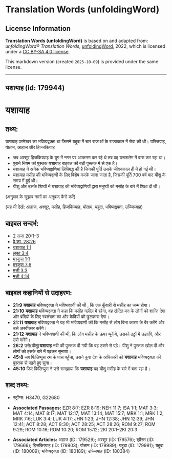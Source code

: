 # Translation Words (unfoldingWord)

## License Information

**Translation Words (unfoldingWord)** is based on and adapted from: _unfoldingWord® Translation Words_, [unfoldingWord](https://unfoldingword.org/utw), 2022, which is licensed under a [CC BY-SA 4.0 license](https://creativecommons.org/licenses/by-sa/4.0/legalcode.en).

This markdown version (created `2025-10-09`) is provided under the same license.



--------------------------------

## यशायाह (id: 179944)

यशायाह
======

तथ्य:
-----

यशायाह परमेश्वर का भविष्यद्वक्ता था जिसने यहूदा में चार राजाओं के राज्यकाल में सेवा की थी। उज्जियाह, योताम, आहाज और हिज्जकियाह

* जब अश्शूर हिजकिय्याह के युग में नगर पर आक्रमण कर रहे थे तब वह यरूशलेम में वास कर रहा था।
* पुराने नियम की पुस्तक यशायाह बाइबल की बड़ी पुस्तक में से एक है।
* यशायाह ने अनेक भविष्यद्वाणियां लिपिबद्ध की है जिनकी पूर्ति उसके जीवनकाल ही में हो गई थी।
* यशायाह मसीह की भविष्यद्वाणी के लिए विशेष करके जाना जाता है, जिसकी पूर्ति 700 वर्ष बाद यीशु के समय में हुई थी।
* यीशु और उसके शिष्यों ने यशायाह की भविष्यद्वाणियों द्वारा मनुष्यों को मसीह के बारे में शिक्षा दी थी।

(अनुवाद के सुझाव नामों का अनुवाद कैसे करें)

(यह भी देखें: आहाज, अश्शूर, मसीह, हिजकिय्याह, योताम, यहूदा, भविष्यद्वक्ता, उज्जिय्याह)

बाइबल सन्दर्भ:
--------------

* [2 राजा 20:1–3](https://ref.ly/2Kgs0:0)
* [प्रे.का. 28:26](https://ref.ly/Acts28:26)
* [यशायाह 1:1](https://ref.ly/Isa1:1)
* [लूका 3:4](https://ref.ly/Luke3:4)
* [मरकुस 1:1](https://ref.ly/Mark1:1)
* [मरकुस 7:6](https://ref.ly/Mark7:6)
* [मत्ती 3:3](https://ref.ly/Matt3:3)
* [मत्ती 4:14](https://ref.ly/Matt4:14)

बाइबल कहानियों से उदाहरण:
-------------------------

* **21:9** **यशायाह** भविष्यद्वक्ता ने भविष्यवाणी की थी , कि एक कुँवारी से मसीह का जन्म होगा।
* **21:10** **यशायाह** भविष्यद्वक्ता ने कहा कि मसीह गलील में रहेगा, वह खेदित मन के लोगों को शान्ति देगा और बंदियों के लिए स्वतंत्रता का और कैदियों को छुटकारा देगा।
* **21:11** **यशायाह** भविष्यद्वक्ता ने यह भी भविष्यवाणी की कि मसीह से लोग बिना कारण के बैर करेंगे और उसे अस्वीकार करेंगे।
* **21:12** **यशायाह** ने भविष्यवाणी की थी, कि लोग मसीह के ऊपर थूकेंगे, उसको ठट्ठों में उड़ाएँगे, और उसे मारेंगे।
* **26:2** उसे(यीशु)**यशायाह** नबी की पुस्तक दी गयी कि वह उसमे से पढ़े। यीशु ने पुस्तक खोल दी और लोगों को इसके बारे में पढ़कर सुनाया।
* **45:8** जब फिलिप्पुस रथ के पास पहुँचा, उसने कुश देश के अधिकारी को **यशायाह** भविष्यद्वक्ता की पुस्तक से पढ़ते हुए सुना।
* **45:10** फिर फिलिप्पुस ने उसे समझाया कि **यशायाह** यह यीशु मसीह के बारे में बता रहा है।

शब्द तथ्य:
----------

* स्ट्रोंग्स: H3470, G22680

* **Associated Passages:** EZR 8:7; EZR 8:19; NEH 11:7; ISA 1:1; MAT 3:3; MAT 4:14; MAT 8:17; MAT 12:17; MAT 13:14; MAT 15:7; MRK 1:1; MRK 1:2; MRK 7:6; LUK 3:4; LUK 4:17; JHN 1:23; JHN 12:38; JHN 12:39; JHN 12:41; ACT 8:28; ACT 8:30; ACT 28:25; ACT 28:26; ROM 9:27; ROM 9:29; ROM 10:16; ROM 10:20; ROM 15:12; 2KI 20:1–2KI 20:3
* **Associated Articles:** अहाज (ID: 179529); अश्शूर (ID: 179576); ख्रीस्त (ID: 179666); हिजकिय्याह (ID: 179903); योताम (ID: 179989); यहूदा (ID: 179991); यहूदा (ID: 180009); भविष्यद्वक्ता (ID: 180189); उज्जियाह (ID: 180384)

